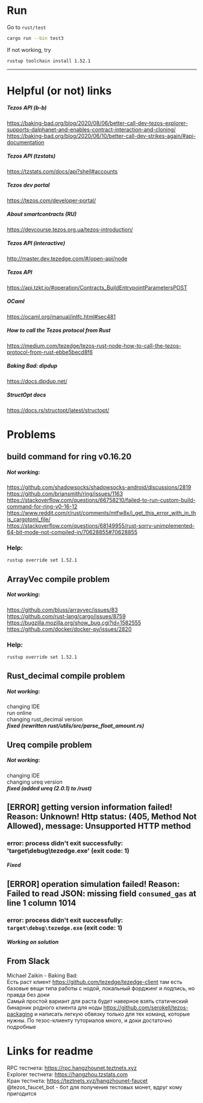 ﻿# Run  
Go to `rust/test`    
```bash  
cargo run --bin test3  
```  
If not working, try  
```bash  
rustup toolchain install 1.52.1  
```
---  
  
# Helpful (or not) links  
##### Tezos API (b-b)  
https://baking-bad.org/blog/2020/08/06/better-call-dev-tezos-explorer-supports-dalphanet-and-enables-contract-interaction-and-cloning/  
https://baking-bad.org/blog/2020/06/10/better-call-dev-strikes-again/#api-documentation  
##### Tezos API (tzstats)  
https://tzstats.com/docs/api?shell#accounts  
##### Tezos dev portal  
https://tezos.com/developer-portal/  
##### About smartcontracts (RU)  
https://devcourse.tezos.org.ua/tezos-introduction/  
##### Tezos API (interactive)  
http://master.dev.tezedge.com/#/open-api/node  
##### Tezos API  
https://api.tzkt.io/#operation/Contracts_BuildEntrypointParametersPOST  
##### OCaml  
https://ocaml.org/manual/intfc.html#sec481  
##### How to call the Tezos protocol from Rust  
https://medium.com/tezedge/tezos-rust-node-how-to-call-the-tezos-protocol-from-rust-ebbe5becd8f6  
##### Baking Bad: dipdup  
https://docs.dipdup.net/  
##### StructOpt docs  
https://docs.rs/structopt/latest/structopt/  
  
  
# Problems  
## build command for ring v0.16.20  
##### Not working:  
https://github.com/shadowsocks/shadowsocks-android/discussions/2819  
https://github.com/briansmith/ring/issues/1163  
https://stackoverflow.com/questions/66758210/failed-to-run-custom-build-command-for-ring-v0-16-12  
https://www.reddit.com/r/rust/comments/mtfw8x/i_get_this_error_with_in_this_cargotoml_file/  
https://stackoverflow.com/questions/68149955/rust-sorry-unimplemented-64-bit-mode-not-compiled-in/70628855#70628855  
  
### Help:  
```bash  
rustup override set 1.52.1  
```  
  
## ArrayVec compile problem  
##### Not working:  
https://github.com/bluss/arrayvec/issues/83  
https://github.com/rust-lang/cargo/issues/8759  
https://bugzilla.mozilla.org/show_bug.cgi?id=1582555  
https://github.com/docker/docker-py/issues/2820  
  
### Help:  
```bash  
rustup override set 1.52.1  
```  
  
## Rust_decimal compile problem  
##### Not working:  
changing IDE  
run online  
changing rust_decimal version  
***fixed (rewritten rust/utils/src/parse_float_amount.rs)***  
  
## Ureq compile problem  
##### Not working:  
changing IDE  
changing ureq version  
***fixed (added ureq (2.0.1) to /rust)***  
  

## [ERROR] getting version information failed! Reason: Unknown! Http status: (405, Method Not Allowed), message: Unsupported HTTP method  
### error: process didn't exit successfully: 'target\debug\tezedge.exe' (exit code: 1)  
##### ***Fixed***  
  
  
## [ERROR] operation simulation failed! Reason: Failed to read JSON: missing field `consumed_gas` at line 1 column 1014  
### error: process didn't exit successfully: `target\debug\tezedge.exe` (exit code: 1)  
##### ***Working on solution***  
  
## From Slack  
Michael Zaikin - Baking Bad:  
Есть раст клиент https://github.com/tezedge/tezedge-client там есть базовые вещи типа работы с нодой, локальный форджинг и подпись, но правда без доки  
Самый простой вариант для раста будет наверное взять статический бинарник родного клиента для ноды https://github.com/serokell/tezos-packaging и написать легкую обвязку только для тех команд, которые нужны.
По тезос-клиенту туториалов много, и доки достаточно подробные  
  
  
# Links for readme  
RPC тестнета: https://rpc.hangzhounet.teztnets.xyz  
Explorer тестнета: https://hangzhou.tzstats.com  
Кран тестнета: https://teztnets.xyz/hangzhounet-faucet  
@tezos_faucet_bot - бот для получения тестовых монет, вдруг кому пригодится  


